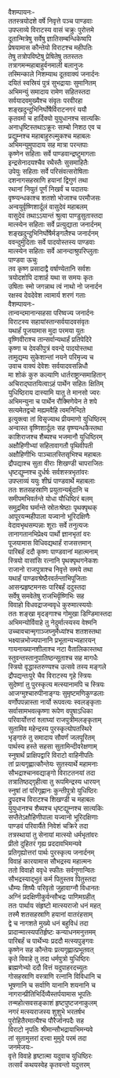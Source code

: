 वैशम्पायनः-  
ततस्त्रयोदशे वर्षे निवृत्ते पञ्च पाण्डवाः  
उपप्लाव्ये विराटस्य वासं चक्रुः पुरोत्तमे  
दूतान्मित्रेषु सर्वेषु ज्ञातिसम्बन्धिकेष्वपि  
प्रेषयामास कौन्तेयो विराटश्च महीपतिः  
तेषु तत्रोपविष्टेषु प्रेषितेषु ततस्ततः  
तत्रागमन्महाबाहुर्वनमाली बलानुजः  
तस्मिन्काले निशम्याथ दूतवाक्यं जनार्दनः  
दयितं स्वस्रियं पुत्रं सुभद्रायाः सुमानितम्  
अभिमन्युं समादाय रामेण सहितस्तदा  
सर्वयादवमुख्यैश्च संवृतः परवीरहा  
शङ्खदुन्दुभिनिर्घोषैर्विराटनगरं ययौ  
कृतवर्मा च हार्दिक्यो युयुधानश्च सात्यकिः  
अनाधृष्टिस्तथाऽक्रूरः साम्बो निशठ एव च  
प्रद्युम्नश्च महाबाहुरुल्मुकश्च महाबलः  
अभिमन्युमुपादाय सह मात्रा परन्तपाः  
कृष्णेन सहिताः सर्वे पाण्डवान्द्रष्टुमागताः  
इन्द्रसेनादयश्चैव रथैस्तैः सुसमाहितैः  
उपेयुः सहिताः सर्वे परिसंवत्सरोषिताः  
दशनागसहस्राणि हयानां द्विगुणं तथा  
रथानां नियुतं पूर्णं निखर्वं च पदातयः  
वृष्ण्यन्धकाश्च शतशो भोजाश्च परमौजसः  
अन्वयुर्वृष्णिशार्दूलं वासुदेवं महाबलम्  
वासुदेवं तथाऽऽयान्तं श्रुत्वा पाण्डुसुतास्तदा  
मात्स्येन सहिताः सर्वे प्रत्युद्याता जनार्दनम्  
शङ्खदुन्दुभिनिर्घोषैर्मङ्गलैश्च जनार्दनम्  
ववन्दुर्मुदिताः सर्वे पादयोस्तस्य पाण्डवाः  
मात्स्येन सहिताः सर्वे आनन्दाश्रुपरिप्लुताः  
पाण्डवा ऊचुः  
तव कृष्ण प्रसादाद्वै वर्षाण्येतानि सर्वशः  
त्रयोदशोपि दाशार्ह यथा स समयः कृतः  
उषिताः स्मो जगन्नाथ त्वं नाथो नो जनार्दन  
रक्षस्व देवदेवेश त्वामार्य शरणं गताः  
वैशम्पायनः-  
तान्वन्दमानान्सहसा परिष्वज्य जनार्दनः  
विराटस्य सहायांस्तान्सर्वयादवसंवृतः  
यथार्हं पूजयामास मुदा परमया युतः  
वृष्णिवीराश्च तान्सर्वान्यथार्हं प्रतिपेदिरे  
कृष्णा च देवकीपुत्रं ववन्दे पादयोस्तथा  
तामुद्यम्य सुकेशान्तां नयने परिमृज्य च  
उवाच वाक्यं देवेशः सर्वयादवसन्निधौ  
मा शोकं कुरु कल्याणि धार्तराष्ट्रान्समाहितान्  
अचिराद्घातयित्वाऽहं पार्थेन सहितः क्षितिम्  
युधिष्ठिराय दास्यामि यातु ते मानसो ज्वरः  
अभिमन्युना च पार्थेन रौक्मिणेयेन ते शपे  
सत्यमेतद्वचो मह्यमवैहि त्वमनिन्दिते  
इत्युक्त्वा तां विसृज्याथ प्रीयमाणो युधिष्ठिरम्  
अन्वास्त वृष्णिशार्दूलः सह वृष्ण्यन्धकैस्तथा  
काशिराजश्च शैब्यश्च भजमानौ युधिष्ठिरम्  
अक्षौहिणीभ्यां सहितावागतौ पृथिवीपती  
अक्षौहिणीभिः पाञ्चालस्तिसृभिश्च महाबलः  
द्रौपद्याश्च सुता वीराः शिखण्डी चापराजितः  
धृष्टद्युम्नश्च दुर्धर्षः सर्वशस्त्रभृतांवरः  
उपप्लाव्यं ययुः शीघ्रं पाण्डवार्थे महाबलाः  
ततः शतसहस्राणि प्रयुतान्यर्बुदानि च  
समीपमभिवर्तन्ते योधा यौधिष्ठिरं बलम्  
समुद्रमिव घर्मान्ते स्रोतःश्रेष्ठाः पृथक्पृथक्  
आपूरयन्महीपाला यज्वानो भूरिदक्षिणैः  
वेदावभृथसम्पन्नाः शूराः सर्वे तनुत्यजः  
तानागतानभिप्रेक्ष्य पार्थो ज्ञानभृतां वरः  
पूजयामास विधिवद्यथार्हं राजसत्तमान्  
पारिबर्हं ददौ कृष्णः पाण्डवानां महात्मनाम्  
स्त्रियो वासांसि रत्नानि पृथक्पृथगनेकशः  
राजानो राजपुत्राश्च निवृत्ते समये तथा  
यथार्हं पाण्डवश्रेष्ठैरवर्तन्ताभिपूजिताः  
आसन्प्रहृष्टमनसः पारिबर्हं ददुस्तदा  
सर्वेषु समवेतेषु राजभिर्वृष्णिभिः सह  
विवाहो विधवद्राजन्ववृधे कुरुमात्स्ययोः  
ततः शङ्खा मृदङ्गाश्च गोमुखा डिण्डिमास्तदा  
अभिमन्योर्विवाहे तु नेदुर्मात्स्यस्य वेश्मनि  
उच्चावचान्मृगाञ्जघ्नुर्मेध्यांश्च शतशस्तथा  
भक्ष्यान्नभोज्यपानानि प्रभूतान्यभ्यहारयन्  
गायनाख्यानशीलाश्च नटा वैतालिकास्तथा  
स्तुवन्तस्तानुपातिष्ठन्सूताश्च सह मागधैः  
स्त्रियो वृद्धास्तरुण्यश्च उत्सवे तस्य मङ्गले  
द्रौपद्यन्तःपुरे चैव विराटस्य गृहे स्त्रियः  
सुदेष्णां तु पुरस्कृत्य मत्स्यानामपि च स्त्रियः  
आजग्मुश्चारुपीनाङ्ग्यः सुमृष्टमणिकुण्डलाः  
वर्णोपपन्नास्ता नार्यो रूपवत्यः स्वलङ्कृताः  
सर्वासामभवत्कृष्णा रूपेण वपुषाऽधिका  
परिवार्योत्तरां श्लाघ्यां राजपुत्रीमलङ्कृताम्  
सुतामिव महेन्द्रस्य पुरस्कृत्योपतस्थिरे  
भृङ्गारुं तु समादाय सौवर्णं जलपूरितम्  
पार्थस्य हस्ते सहसा सुतामिन्दीवरेक्षणाम्  
स्नुषार्थं प्राक्षिपद्वारि विराटो वाहिनीपतिः  
तां प्रत्यगृह्णात्कौन्तेयः सुतस्यार्थे महामनाः  
सौभद्राश्चानवद्याङ्गो विराटतनयां तदा  
तत्रातिष्ठद्गृहीत्वा तु रूपमिन्द्रस्य धारयन्  
स्नुषां तां परिगृह्णानः कुन्तीपुत्रो युधिष्ठिरः  
द्रुपदश्च विराटश्च शिखण्डी च महाबलः  
युयुधानश्च शैब्यश्च धृष्टद्युम्नश्च सात्यकिः  
सप्तैतेऽक्षौहिणीपाला यज्वानो भूरिदक्षिणाः  
पाण्डवं परिवार्यैते निवेशं चक्रिरे तदा  
तत्रस्थायां तु सेनायां मात्स्यो धर्मभृतांवरः  
प्रीतो दुहितरं गृह्य प्रददावभिमन्यवे  
प्रतिगृह्योत्तरां पार्थः पुरस्कृत्य जनार्दनम्  
विवाहं कारयामास सौभद्रस्य महात्मनः  
ततो विवाहो ववृधे स्फीतः सर्वगुणान्वितः  
सौभद्रस्याद्भुतं कर्म पितुस्तव पितुस्तदा  
धौम्यः शिष्यैः परिवृतो जुहावाग्नौ विधानतः  
अग्निं प्रदक्षिणीकुर्वन्सौभद्रः पाणिमग्रहीत्  
ततः पार्थाय संहृष्टो मात्स्यराजो धनं महत्  
तस्मै शतसहस्राणि हयानां वातरंहसाम्  
द्वे च नागशते मुख्ये धनं बहुविधं तदा  
प्रादान्मात्स्यपतिर्हृष्टः कन्याधनमनुत्तमम्  
पारिबर्हं च पार्थेभ्यः प्रददौ मत्स्यपुङ्गवः  
कृष्णेन सह कौन्तेयः प्रत्यगृह्णात्प्रभूतवत्  
कृते विवाहे तु तदा धर्मपुत्रो युधिष्ठिरः  
ब्राह्मणेभ्यो ददौ वित्तं यदुपाहरदच्युतः  
गोसहस्राणि वस्त्राणि रत्नानि विविधानि च  
भूषणानि च सर्वाणि यानानि शयनानि च  
नागरान्प्रीतिभिर्दिव्यैस्तर्पयामास भूपतिः  
तन्महोत्सवसङ्काशं हृष्टपुष्टजनाकुलम्  
नगरं मत्स्यराजस्य शुशुभे भरतर्षभ  
पुरोहितैरमात्यैश्च पौरैर्जानपदैः सह  
विराटो नृपतिः श्रीमान्सौभद्रायाभिमन्यवे  
तां सुतामुत्तरां दत्त्वा मुमुदे परमं तदा  
जनमेजयः-  
वृत्ते विवाहे हृष्टात्मा यदुवाच युधिष्ठिरः  
तत्सर्वं कथयस्वेह कृतवन्तो यदुत्तरम्  

